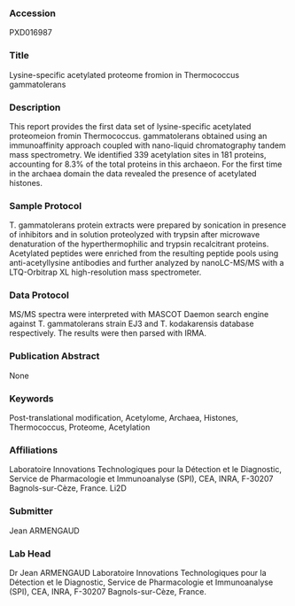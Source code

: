 ### Accession
PXD016987

### Title
Lysine-specific acetylated proteome fromion in Thermococcus gammatolerans

### Description
This report provides the first data set of lysine-specific acetylated proteomeion fromin Thermococcus. gammatolerans obtained using an immunoaffinity approach coupled with nano-liquid chromatography tandem mass spectrometry. We identified 339 acetylation sites in 181 proteins, accounting for 8.3% of the total proteins in this archaeon. For the first time in the archaea domain the data revealed the presence of acetylated histones.

### Sample Protocol
T. gammatolerans protein extracts were prepared by sonication in presence of inhibitors and in solution proteolyzed with trypsin after microwave denaturation of the hyperthermophilic and trypsin recalcitrant proteins. Acetylated peptides were enriched from the resulting peptide pools using anti-acetyllysine antibodies and further analyzed by nanoLC-MS/MS with a LTQ-Orbitrap XL high-resolution mass spectrometer.

### Data Protocol
MS/MS spectra were interpreted with MASCOT Daemon search engine against T. gammatolerans strain EJ3 and T. kodakarensis database respectively. The results were then parsed with IRMA.

### Publication Abstract
None

### Keywords
Post-translational modification, Acetylome, Archaea, Histones, Thermococcus, Proteome, Acetylation

### Affiliations
Laboratoire Innovations Technologiques pour la Détection et le Diagnostic, Service de Pharmacologie et Immunoanalyse (SPI), CEA, INRA, F-30207 Bagnols-sur-Cèze, France.
Li2D

### Submitter
Jean ARMENGAUD

### Lab Head
Dr Jean ARMENGAUD
Laboratoire Innovations Technologiques pour la Détection et le Diagnostic, Service de Pharmacologie et Immunoanalyse (SPI), CEA, INRA, F-30207 Bagnols-sur-Cèze, France.


